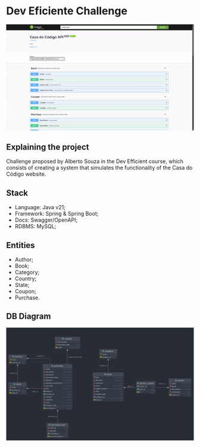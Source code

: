 # Dev Eficiente Challenge
<p align="center">
  <img src="docs/project.gif" alt="GIF of the Swagger Docs" />
</p> 
  
## Explaining the project  
Challenge proposed by Alberto Souza in the Dev Efficient course, which consists of creating a system that simulates 
the functionality of the Casa do Código website.
## Stack  
 - Language: Java v21;
 - Framework: Spring & Spring Boot;
 - Docs: Swagger/OpenAPI;
 - RDBMS: MySQL;
## Entities  
 - Author;
 - Book;
 - Category;
 - Country;
 - State;
 - Coupon;
 - Purchase.
## DB Diagram  
<p align="center">
  <img src="docs/diagram.png" alt="GIF of the Swagger Docs" />
</p> 